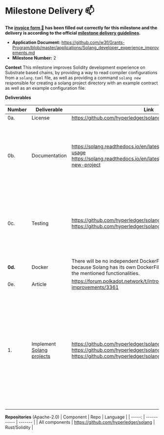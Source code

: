 # Milestone Delivery :mailbox:


**The [invoice form :pencil:](https://docs.google.com/forms/d/e/1FAIpQLSfmNYaoCgrxyhzgoKQ0ynQvnNRoTmgApz9NrMp-hd8mhIiO0A/viewform) has been filled out correctly for this milestone and the delivery is according to the official [milestone delivery guidelines](https://github.com/w3f/Grants-Program/blob/master/docs/Support%20Docs/milestone-deliverables-guidelines.md).**  

* **Application Document:** https://github.com/w3f/Grants-Program/blob/master/applications/Solang_developer_experience_improvements.md
* **Milestone Number:** 2

**Context** 
This milestone improves Solidity development experience on Substrate based chains, by providing a way to read compiler configurations from a `solang.toml` file, as well as providing a command `solang new` responsible for creating a solang project directory with an example contract as well as an example configuration file.


**Deliverables**


| Number | Deliverable | Link | Notes |
| ------------- | ------------- | ------------- |------------- |
| 0a. | License | https://github.com/hyperledger/solang/blob/main/LICENSE | Apache-2.0 |
| 0b. | Documentation | https://solang.readthedocs.io/en/latest/running.html#compiler-usage https://solang.readthedocs.io/en/latest/running.html#starting-a-new-project| In Solang's documentation, one can find the flags `contract-authors`, `version` and `config-file`.  `solang new` can be found at the second link.|
| 0c. | Testing |https://github.com/hyperledger/solang/blob/main/src/bin/cli/test.rs https://github.com/hyperledger/solang/blob/main/tests/cli.rs| The provided tests cover the newly added functionalities: `solang new` as well as unit tests for reading the configurations from `solang.toml` |
| **0d.** | Docker | There will be no independent DockerFiler for this milestone, because Solang has its own DockerFile, which can be used to test the mentioned functionalities.|
|     0e. | Article |https://forum.polkadot.network/t/introducing-solang-improvements/3361 |
|      1. | Implement [Solang projects](https://github.com/hyperledger/solang/milestone/6) | https://github.com/hyperledger/solang/pull/1316 https://github.com/hyperledger/solang/pull/1347 https://github.com/hyperledger/solang/pull/1392 | Regarding the substrate target configuration, I added a comment on the milestone describing why it should be left as is. I took a week of researching this issue, then spoke with the maintainers and agreed that this was the best option for the users. |


**Repositories** 
(Apache-2.0)
| Component | Repo | Language |
| -----: | ----------- | ------- |
| All components | https://github.com/hyperledger/solang | Rust/Solidity |
